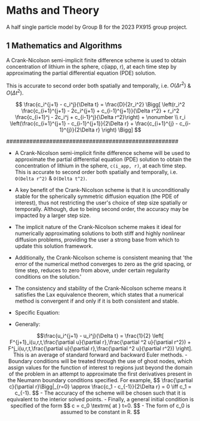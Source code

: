 # Maths and Theory

A half single particle model by Group B for the 2023 PX915 group project.

## 1 Mathematics and Algorithms

A Crank-Nicolson semi-implicit finite difference scheme is used  to obtain concentration of lithium in the sphere, c(iapp, r), at each time step by approximating the partial differential equation (PDE) solution. 

This is accurate to second order both spatially and temporally, i.e. $O(\Delta r^2)$ \& $O(\Delta t^2)$.

$$
\frac{c_i^{j+1} - c_i^j}{\Delta t} = \frac{D}{2r_i^2} \Bigg[
\left(r_i^2 \frac{c_{i+1}^{j+1} - 2c_i^{j+1} + c_{i-1}^{j+1}}{\Delta r^2} + r_i^2 \frac{c_{i+1}^j - 2c_i^j + c_{i-1}^j}{\Delta r^2}\right) + \nonumber \\ r_i \left(\frac{c_{i+1}^{j+1} - c_{i-1}^{j+1}}{2\Delta r} + \frac{c_{i+1}^{j} - c_{i-1}^{j}}{2\Delta r} \right) \Bigg]
$$

####################################################




- A Crank-Nicolson semi-implicit finite difference scheme will be used to approximate the partial differential equation (PDE) solution to obtain the concentration of lithium in the sphere, `c(i_app, r)`, at each time step. This is accurate to second order both spatially and temporally, i.e. `O(Delta r^2)` & `O(Delta t^2)`.

- A key benefit of the Crank-Nicolson scheme is that it is unconditionally stable for the spherically symmetric diffusion equation (the PDE of interest), thus not restricting the user's choice of step size spatially or temporally. Although, due to being second order, the accuracy may be impacted by a larger step size.

- The implicit nature of the Crank-Nicolson scheme makes it ideal for numerically approximating solutions to both stiff and highly nonlinear diffusion problems, providing the user a strong base from which to update this solution framework.

- Additionally, the Crank-Nicolson scheme is consistent meaning that 'the error of the numerical method converges to zero as the grid spacing, or time step, reduces to zero from above, under certain regularity conditions on the solution.'

- The consistency and stability of the Crank-Nicolson scheme means it satisfies the Lax equivalence theorem, which states that a numerical method is convergent if and only if it is both consistent and stable.

- Specific Equation:
> ```math \frac{c_i^{j+1} - c_i^j}{\Delta t} = \frac{D}{2r_i^2} \left[ \left(r_i^2 \frac{c_{i+1}^{j+1} - 2c_i^{j+1} + c_{i-1}^{j+1}}{\Delta r^2} + r_i^2 \frac{c_{i+1}^j - 2c_i^j + c_{i-1}^j}{\Delta r^2}\right) + r_i \left( \frac{c_{i+1}^{j+1} - c_{i-1}^{j+1}}{2\Delta r} + \frac{c_{i+1}^{j} - c_{i-1}^{j}}{2\Delta r} \right) \right]

- Generally:
```math
\frac{u_i^{j+1} - u_i^j}{\Delta t} = \frac{1}{2} \left[ F^{j+1}_i(u,r,t,\frac{\partial u}{\partial r},\frac{\partial ^2 u}{\partial r^2}) + F^j_i(u,r,t,\frac{\partial u}{\partial r},\frac{\partial ^2 u}{\partial r^2}) \right].

This is an average of standard forward and backward Euler methods.

- Boundary conditions will be treated through the use of ghost nodes, which assign values for the function of interest to regions just beyond the domain of the problem in an attempt to approximate the first derivatives present in the Neumann boundary conditions specified. For example, $$ \frac{\partial c}{\partial r}\Bigg|_{r=0} \approx \frac{c_1 - c_{-1}}{2\Delta r} = 0 \iff c_1 = c_{-1}. $$

- The accuracy of the scheme will be chosen such that it is equivalent to the interior solved points.

- Finally, a general initial condition is specified of the form $$ c = c_0 \textrm{ at } t=0. $$

- The form of c_0 is assumed to be constant in R.

